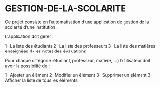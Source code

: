 # GESTION-DE-LA-SCOLARITE

 Ce projet consiste en l’automatisation d’une application de gestion de la  scolarité d’une institution . 
 
L’application doit gérer :

  1- La liste des étudiants 
  2- La liste des professeurs 
  3- La liste des matières enseignées
  4- les notes des évaluations 

Pour chaque catégorie (étudiant, professeur, matière, ...) l’utilisateur doit 
avoir la possibilité de :

  1- Ajouter un élément
  2- Modifier un élément
  3- Supprimer un élément
  3- Afficher la liste de tous les éléments

